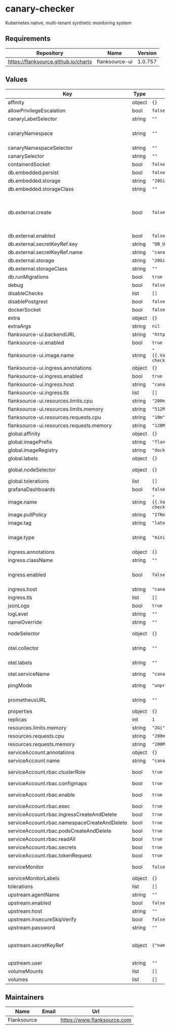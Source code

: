 # canary-checker

Kubernetes native, multi-tenant synthetic monitoring system

## Requirements

| Repository | Name | Version |
|------------|------|---------|
| https://flanksource.github.io/charts | flanksource-ui | 1.0.757 |

## Values

| Key | Type | Default | Description |
|-----|------|---------|-------------|
| affinity | object | `{}` |  |
| allowPrivilegeEscalation | bool | `false` |  |
| canaryLabelSelector | string | `""` |  |
| canaryNamespace | string | `""` | restrict canary-checker to monitor single namespace for canaries. Leave blank to monitor all namespaces |
| canaryNamespaceSelector | string | `""` |  |
| canarySelector | string | `""` |  |
| containerdSocket | bool | `false` |  |
| db.embedded.persist | bool | `false` | persist the embedded DB with a PVC |
| db.embedded.storage | string | `"20Gi"` |  |
| db.embedded.storageClass | string | `""` |  |
| db.external.create | bool | `false` | If false and an existing connection must be specified under secretKeyRef If create=false, a prexisting secret containing the URI to an existing postgres database must be provided   The URI must be in the format `postgresql://$user:$password@$host/$database` |
| db.external.enabled | bool | `false` | Setting to true will disable the embedded DB |
| db.external.secretKeyRef.key | string | `"DB_URL"` |  |
| db.external.secretKeyRef.name | string | `"canary-checker-postgres"` |  |
| db.external.storage | string | `"20Gi"` |  |
| db.external.storageClass | string | `""` |  |
| db.runMigrations | bool | `true` |  |
| debug | bool | `false` | Turn on pprof /debug endpoint |
| disableChecks | list | `[]` | List of check types to disable |
| disablePostgrest | bool | `false` | Disable the embedded postgrest service |
| dockerSocket | bool | `false` |  |
| extra | object | `{}` |  |
| extraArgs | string | `nil` |  |
| flanksource-ui.backendURL | string | `"http://canary-checker:8080"` |  |
| flanksource-ui.enabled | bool | `true` |  |
| flanksource-ui.image.name | string | `"{{.Values.global.imagePrefix}}/canary-checker-ui"` |  |
| flanksource-ui.ingress.annotations | object | `{}` |  |
| flanksource-ui.ingress.enabled | bool | `true` |  |
| flanksource-ui.ingress.host | string | `"canary-checker-ui.local"` |  |
| flanksource-ui.ingress.tls | list | `[]` |  |
| flanksource-ui.resources.limits.cpu | string | `"200m"` |  |
| flanksource-ui.resources.limits.memory | string | `"512Mi"` |  |
| flanksource-ui.resources.requests.cpu | string | `"10m"` |  |
| flanksource-ui.resources.requests.memory | string | `"128Mi"` |  |
| global.affinity | object | `{}` |  |
| global.imagePrefix | string | `"flanksource"` |  |
| global.imageRegistry | string | `"docker.io"` |  |
| global.labels | object | `{}` |  |
| global.nodeSelector | object | `{}` | node's labels for the pod to be scheduled on that node. See [Node Selector](https://kubernetes.io/docs/concepts/configuration/assign-pod-node/) |
| global.tolerations | list | `[]` |  |
| grafanaDashboards | bool | `false` |  |
| image.name | string | `"{{.Values.global.imagePrefix}}/canary-checker"` |  |
| image.pullPolicy | string | `"IfNotPresent"` |  |
| image.tag | string | `"latest"` |  |
| image.type | string | `"minimal"` | full image is larger and requires more permissions to run, but is required to execute 3rd party checks (jmeter, restic, k6 etc) |
| ingress.annotations | object | `{}` |  |
| ingress.className | string | `""` |  |
| ingress.enabled | bool | `false` | Expose the canary-checker service on an ingress, normally not needed as the service is exposed through `flanksource-ui.ingress` |
| ingress.host | string | `"canary-checker"` |  |
| ingress.tls | list | `[]` |  |
| jsonLogs | bool | `true` |  |
| logLevel | string | `""` |  |
| nameOverride | string | `""` |  |
| nodeSelector | object | `{}` | node's labels for the pod to be scheduled on that node. See [Node Selector](https://kubernetes.io/docs/concepts/configuration/assign-pod-node/) |
| otel.collector | string | `""` | OpenTelemetry gRPC collector endpoint in host:port format |
| otel.labels | string | `""` | labels in "a=b,c=d" format @schema required: false @schema |
| otel.serviceName | string | `"canary-checker"` |  |
| pingMode | string | `"unprivileged"` | set the mechanism for pings - either privileged, unprivileged or none |
| prometheusURL | string | `""` | Default Prometheus URL to use in prometheus checks |
| properties | object | `{}` | A map of properties to update on startup |
| replicas | int | `1` |  |
| resources.limits.memory | string | `"2Gi"` |  |
| resources.requests.cpu | string | `"200m"` |  |
| resources.requests.memory | string | `"200Mi"` |  |
| serviceAccount.annotations | object | `{}` |  |
| serviceAccount.name | string | `"canary-checker-sa"` |  |
| serviceAccount.rbac.clusterRole | bool | `true` | whether to create cluster-wide or namespaced roles |
| serviceAccount.rbac.configmaps | bool | `true` | for secret management with valueFrom |
| serviceAccount.rbac.enable | bool | `true` | Install (Cluster)Role and RoleBinding for the ServiceAccount |
| serviceAccount.rbac.exec | bool | `true` |  |
| serviceAccount.rbac.ingressCreateAndDelete | bool | `true` | for pod canary |
| serviceAccount.rbac.namespaceCreateAndDelete | bool | `true` | for namespace canary |
| serviceAccount.rbac.podsCreateAndDelete | bool | `true` | for pod and junit canaries |
| serviceAccount.rbac.readAll | bool | `true` | for use with kubernetes resource lookups |
| serviceAccount.rbac.secrets | bool | `true` | for secret management with valueFrom |
| serviceAccount.rbac.tokenRequest | bool | `true` | for secret management with valueFrom |
| serviceMonitor | bool | `false` | Set to true to enable prometheus service monitor |
| serviceMonitorLabels | object | `{}` |  |
| tolerations | list | `[]` |  |
| upstream.agentName | string | `""` |  |
| upstream.enabled | bool | `false` |  |
| upstream.host | string | `""` |  |
| upstream.insecureSkipVerify | bool | `false` |  |
| upstream.password | string | `""` |  |
| upstream.secretKeyRef | object | `{"name":null}` | Alternative to inlining values, secret must contain: AGENT_NAME, UPSTREAM_USER, UPSTREAM_PASSWORD & UPSTREAM_HOST @schema required: false @schema |
| upstream.user | string | `""` |  |
| volumeMounts | list | `[]` |  |
| volumes | list | `[]` |  |

## Maintainers

| Name | Email | Url |
| ---- | ------ | --- |
| Flanksource |  | <https://www.flanksource.com> |
